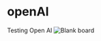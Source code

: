 # openAI
Testing Open AI
![Blank board](https://user-images.githubusercontent.com/55011989/217264246-ca6f8e8c-1d85-478e-867c-d0107bac4e8f.png)
